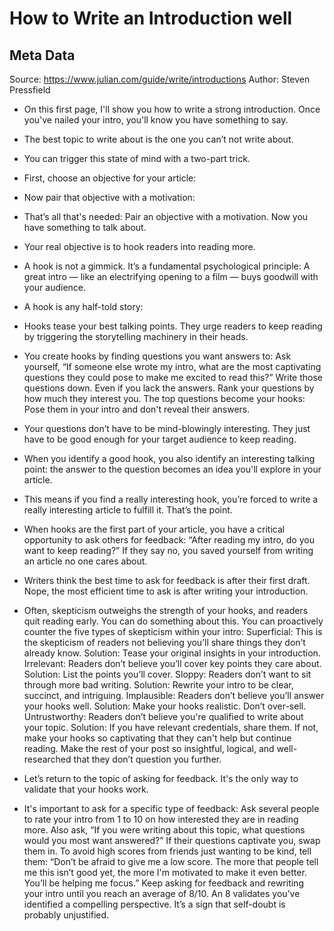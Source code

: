 # How to Write an Introduction well

## Meta Data

Source:  https://www.julian.com/guide/write/introductions 
Author: Steven Pressfield

- On this first page, I'll show you how to write a strong introduction. Once you've nailed your intro, you'll know you have something to say.
  
- The best topic to write about is the one you can’t not write about.
  
- You can trigger this state of mind with a two-part trick.
  
- First, choose an objective for your article:
  
- Now pair that objective with a motivation:
  
- That’s all that's needed: Pair an objective with a motivation. Now you have something to talk about.
- Your real objective is to hook readers into reading more.
  
- A hook is not a gimmick. It’s a fundamental psychological principle: A great intro — like an electrifying opening to a film — buys goodwill with your audience.
- A hook is any half-told story:
  
- Hooks tease your best talking points. They urge readers to keep reading by triggering the storytelling machinery in their heads.
  
- You create hooks by finding questions you want answers to:
  Ask yourself, “If someone else wrote my intro, what are the most captivating questions they could pose to make me excited to read this?”
  Write those questions down. Even if you lack the answers.
  Rank your questions by how much they interest you.
  The top questions become your hooks: Pose them in your intro and don't reveal their answers.
- Your questions don’t have to be mind-blowingly interesting. They just have to be good enough for your target audience to keep reading.
- When you identify a good hook, you also identify an interesting talking point: the answer to the question becomes an idea you'll explore in your article.
  
- This means if you find a really interesting hook, you’re forced to write a really interesting article to fulfill it.
  That’s the point.
  
- When hooks are the first part of your article, you have a critical opportunity to ask others for feedback: “After reading my intro, do you want to keep reading?”
  If they say no, you saved yourself from writing an article no one cares about.
  
- Writers think the best time to ask for feedback is after their first draft. Nope, the most efficient time to ask is after writing your introduction.
  
- Often, skepticism outweighs the strength of your hooks, and readers quit reading early. You can do something about this. You can proactively counter the five types of skepticism within your intro:
  Superficial: This is the skepticism of readers not believing you’ll share things they don’t already know.
  Solution: Tease your original insights in your introduction.‍
  Irrelevant: Readers don’t believe you’ll cover key points they care about.
  Solution: List the points you’ll cover.‍
  Sloppy: Readers don’t want to sit through more bad writing.
  Solution: Rewrite your intro to be clear, succinct, and intriguing.‍
  Implausible: Readers don’t believe you’ll answer your hooks well.
  Solution: Make your hooks realistic. Don’t over-sell.‍
  Untrustworthy: Readers don’t believe you're qualified to write about your topic.
  Solution: If you have relevant credentials, share them. If not, make your hooks so captivating that they can't help but continue reading. Make the rest of your post so insightful, logical, and well-researched that they don’t question you further.
- Let’s return to the topic of asking for feedback. It's the only way to validate that your hooks work.
  
- It's important to ask for a specific type of feedback:
  Ask several people to rate your intro from 1 to 10 on how interested they are in reading more. Also ask, “If you were writing about this topic, what questions would you most want answered?” If their questions captivate you, swap them in.
  To avoid high scores from friends just wanting to be kind, tell them: “Don’t be afraid to give me a low score. The more that people tell me this isn’t good yet, the more I'm motivated to make it even better. You’ll be helping me focus.”
  Keep asking for feedback and rewriting your intro until you reach an average of 8/10. An 8 validates you’ve identified a compelling perspective. It’s a sign that self-doubt is probably unjustified.
